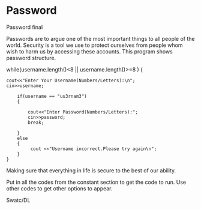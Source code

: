 # Password
Password final

Passwords are to argue one of the most important things to all people of the world. Security is a tool we use to protect ourselves from people whom wish to harm us by accessing these accounts. This program shows password structure. 

while(username.length()<8 || username.length()>=8 )
    {

    cout<<"Enter Your Username(Numbers/Letters):\n";
    cin>>username;

        if(username == "us3rnam3")
        {

            cout<<"Enter Password(Numbers/Letters):";
            cin>>password;
            break;

        }
        else
        {
             cout <<"Username incorrect.Please try again\n";
        }
    }


Making sure that everything in life is secure to the best of our ability. 

Put in all the codes from the constant section to get the code to run. Use other codes to get other options to appear. 

Swatc/DL
